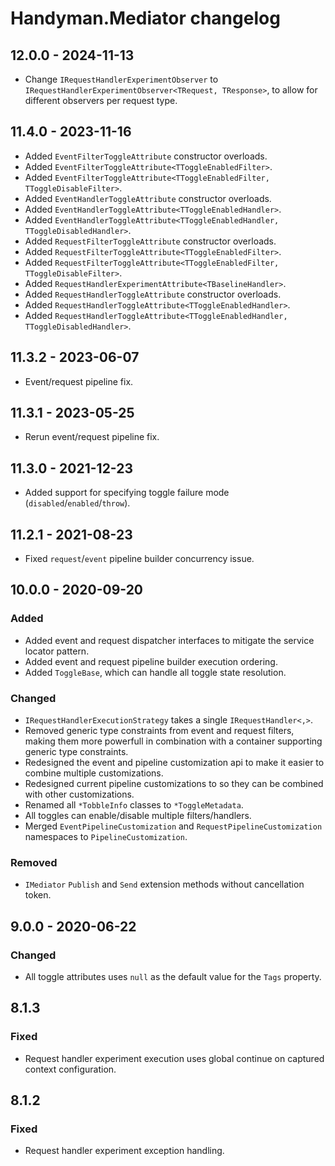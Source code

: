 # Handyman.Mediator changelog

## 12.0.0 - 2024-11-13

* Change `IRequestHandlerExperimentObserver` to `IRequestHandlerExperimentObserver<TRequest, TResponse>`, to allow for different observers per request type.

## 11.4.0 - 2023-11-16

* Added `EventFilterToggleAttribute` constructor overloads.
* Added `EventFilterToggleAttribute<TToggleEnabledFilter>`.
* Added `EventFilterToggleAttribute<TToggleEnabledFilter, TToggleDisableFilter>`.
* Added `EventHandlerToggleAttribute` constructor overloads.
* Added `EventHandlerToggleAttribute<TToggleEnabledHandler>`.
* Added `EventHandlerToggleAttribute<TToggleEnabledHandler, TToggleDisabledHandler>`.
* Added `RequestFilterToggleAttribute` constructor overloads.
* Added `RequestFilterToggleAttribute<TToggleEnabledFilter>`.
* Added `RequestFilterToggleAttribute<TToggleEnabledFilter, TToggleDisableFilter>`.
* Added `RequestHandlerExperimentAttribute<TBaselineHandler>`.
* Added `RequestHandlerToggleAttribute` constructor overloads.
* Added `RequestHandlerToggleAttribute<TToggleEnabledHandler>`.
* Added `RequestHandlerToggleAttribute<TToggleEnabledHandler, TToggleDisabledHandler>`.

## 11.3.2 - 2023-06-07

* Event/request pipeline fix.

## 11.3.1 - 2023-05-25

* Rerun event/request pipeline fix.

## 11.3.0 - 2021-12-23

* Added support for specifying toggle failure mode (`disabled`/`enabled`/`throw`).

## 11.2.1 - 2021-08-23

* Fixed `request`/`event` pipeline builder concurrency issue.

## 10.0.0 - 2020-09-20

### Added

* Added event and request dispatcher interfaces to mitigate the service locator pattern.
* Added event and request pipeline builder execution ordering.
* Added `ToggleBase`, which can handle all toggle state resolution.

### Changed

* `IRequestHandlerExecutionStrategy` takes a single `IRequestHandler<,>`.
* Removed generic type constraints from event and request filters, making them more powerfull in combination with a container supporting generic type constraints.
* Redesigned the event and pipeline customization api to make it easier to combine multiple customizations.
* Redesigned current pipeline customizations to so they can be combined with other customizations.
* Renamed all `*TobbleInfo` classes to `*ToggleMetadata`.
* All toggles can enable/disable multiple filters/handlers.
* Merged `EventPipelineCustomization` and `RequestPipelineCustomization` namespaces to `PipelineCustomization`.

### Removed

* `IMediator` `Publish` and `Send` extension methods without cancellation token.

## 9.0.0 - 2020-06-22

### Changed

* All toggle attributes uses `null` as the default value for the `Tags` property.

## 8.1.3

### Fixed

* Request handler experiment execution uses global continue on captured context configuration.

## 8.1.2

### Fixed

* Request handler experiment exception handling.
